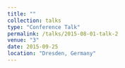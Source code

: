 ```yaml
---
title: ""
collection: talks
type: "Conference Talk"
permalink: /talks/2015-08-01-talk-2
venue: "3"
date: 2015-09-25
location: "Dresden, Germany"
---
```





